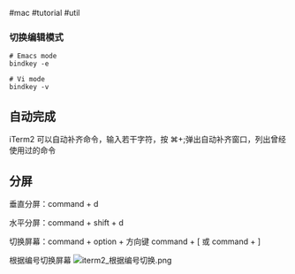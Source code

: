 #mac #tutorial  #util

### 切换编辑模式

```shell
# Emacs mode
bindkey -e

# Vi mode
bindkey -v
```

## 自动完成

iTerm2 可以自动补齐命令，输入若干字符，按 ⌘+;弹出自动补齐窗口，列出曾经使用过的命令

## 分屏

垂直分屏：command + d

水平分屏：command + shift + d

切换屏幕：command + option + 方向键 command + [ 或 command + ]

根据编号切换屏幕
![iterm2_根据编号切换.png](iterm2_根据编号切换.png)
